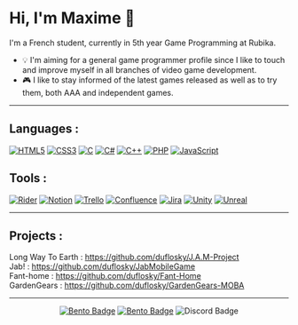 # Hi, I'm Maxime 👋

I'm a French student, currently in 5th year Game Programming at Rubika.

- 💡 I'm aiming for a general game programmer profile since I like to touch and improve myself in all branches of video game development.
- 🎮 I like to stay informed of the latest games released as well as to try them, both AAA and independent games.

---

## Languages :

[![HTML5](https://img.shields.io/badge/html5-E34F26.svg?style=for-the-badge&logo=html5&logoColor=white)](https://en.wikipedia.org/wiki/HTML5)
[![CSS3](https://img.shields.io/badge/css3-1572B6.svg?style=for-the-badge&logo=css3&logoColor=white)](https://en.wikipedia.org/wiki/CSS)
[![C](https://img.shields.io/badge/c-A8B9CC.svg?style=for-the-badge&logo=c&logoColor=white)](https://en.wikipedia.org/wiki/C_(programming_language))
[![C#](https://img.shields.io/badge/csharp-512BD4.svg?style=for-the-badge&logo=csharp&logoColor=white)](https://en.wikipedia.org/wiki/C_Sharp_(programming_language))
[![C++](https://img.shields.io/badge/c++-00599C.svg?style=for-the-badge&logo=cplusplus&logoColor=white)](https://cplusplus.com)
[![PHP](https://img.shields.io/badge/php-777BB4.svg?style=for-the-badge&logo=php&logoColor=white)](https://www.php.net/)
[![JavaScript](https://img.shields.io/badge/JavaScript-F7DF1E.svg?style=for-the-badge&logo=javascript&logoColor=white)](https://en.wikipedia.org/wiki/JavaScript)

## Tools :

[![Rider](https://img.shields.io/badge/rider-000000.svg?style=for-the-badge&logo=rider&logoColor=white)](https://www.jetbrains.com/rider/)
[![Notion](https://img.shields.io/badge/notion-000000.svg?style=for-the-badge&logo=notion&logoColor=white)](https://www.notion.so/)
[![Trello](https://img.shields.io/badge/trello-0052CC.svg?style=for-the-badge&logo=trello&logoColor=white)](https://trello.com/)
[![Confluence](https://img.shields.io/badge/confluence-172B4D.svg?style=for-the-badge&logo=confluence&logoColor=white)](https://www.atlassian.com/software/confluence)
[![Jira](https://img.shields.io/badge/jira-0052CC.svg?style=for-the-badge&logo=jirasoftware&logoColor=white)](https://www.atlassian.com/software/jira)
[![Unity](https://img.shields.io/badge/unity-000000.svg?style=for-the-badge&logo=unity&logoColor=white)](https://unity.com/)
[![Unreal](https://img.shields.io/badge/unreal-0E1128.svg?style=for-the-badge&logo=unrealengine&logoColor=white)](https://www.unrealengine.com/)

---

## Projects :

Long Way To Earth : https://github.com/duflosky/J.A.M-Project  
Jab! : https://github.com/duflosky/JabMobileGame  
Fant-home : https://github.com/duflosky/Fant-Home  
GardenGears : https://github.com/duflosky/GardenGears-MOBA  

---

<p align="center">
  <a href="https://bento.me/duflosky"><img title="Bento" src="https://img.shields.io/badge/Maxime Duflot-768CFF?style=for-the-badge&logo=bento&logoColor=white" alt="Bento Badge"></a>
  <a href="https://www.linkedin.com/in/maxime-duflot/"><img title="LinkedIn" src="https://img.shields.io/badge/Maxime Duflot-0A66C2?style=for-the-badge&logo=linkedin&logoColor=white" alt="Bento Badge"></a>
  <img title="maxime.duflot" src="https://img.shields.io/badge/maxime.duflot-5865F2?style=for-the-badge&logo=discord&logoColor=white" alt="Discord Badge">
</p>

